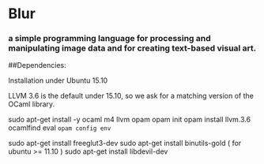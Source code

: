 # Blur
### a simple programming language for processing and manipulating image data and for creating text-based visual art.


##Dependencies: 

Installation under Ubuntu 15.10

LLVM 3.6 is the default under 15.10, so we ask for a matching version of the
OCaml library.

sudo apt-get install -y ocaml m4 llvm opam
opam init
opam install llvm.3.6 ocamlfind
eval `opam config env`

sudo apt-get install freeglut3-dev
sudo apt-get install binutils-gold ( for ubuntu >= 11.10 )
sudo apt-get install libdevil-dev
